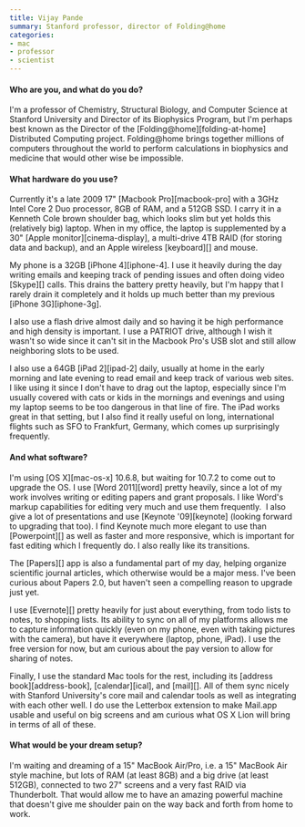 ```yaml
---
title: Vijay Pande
summary: Stanford professor, director of Folding@home
categories:
- mac
- professor
- scientist
---
```


#### Who are you, and what do you do?

I'm a professor of Chemistry, Structural Biology, and Computer Science at Stanford University and Director of its Biophysics Program, but I'm perhaps best known as the Director of the [Folding@home][folding-at-home] Distributed Computing project. Folding@home brings together millions of computers throughout the world to perform calculations in biophysics and medicine that would other wise be impossible.

#### What hardware do you use?

Currently it's a late 2009 17" [Macbook Pro][macbook-pro] with a 3GHz Intel Core 2 Duo processor, 8GB of RAM, and a 512GB SSD. I carry it in a Kenneth Cole brown shoulder bag, which looks slim but yet holds this (relatively big) laptop. When in my office, the laptop is supplemented by a 30" [Apple monitor][cinema-display], a multi-drive 4TB RAID (for storing data and backup), and an Apple wireless [keyboard][] and mouse.

My phone is a 32GB [iPhone 4][iphone-4]. I use it heavily during the day writing emails and keeping track of pending issues and often doing video [Skype][] calls. This drains the battery pretty heavily, but I'm happy that I rarely drain it completely and it holds up much better than my previous [iPhone 3G][iphone-3g].

I also use a flash drive almost daily and so having it be high performance and high density is important. I use a PATRIOT drive, although I wish it wasn't so wide since it can't sit in the Macbook Pro's USB slot and still allow neighboring slots to be used.

I also use a 64GB [iPad 2][ipad-2] daily, usually at home in the early morning and late evening to read email and keep track of various web sites. I like using it since I don't have to drag out the laptop, especially since I'm usually covered with cats or kids in the mornings and evenings and using my laptop seems to be too dangerous in that line of fire. The iPad works great in that setting, but I also find it really useful on long, international flights such as SFO to Frankfurt, Germany, which comes up surprisingly frequently.

#### And what software?

I'm using [OS X][mac-os-x] 10.6.8, but waiting for 10.7.2 to come out to upgrade the OS. I use [Word 2011][word] pretty heavily, since a lot of my work involves writing or editing papers and grant proposals. I like Word's markup capabilities for editing very much and use them frequently.
 I also give a lot of presentations and use [Keynote '09][keynote] (looking forward to upgrading that too). I find Keynote much more elegant to use than [Powerpoint][] as well as faster and more responsive, which is important for fast editing which I frequently do. I also really like its transitions.

The [Papers][] app is also a fundamental part of my day, helping organize scientific journal articles, which otherwise would be a major mess. I've been curious about Papers 2.0, but haven't seen a compelling reason to upgrade just yet.

I use [Evernote][] pretty heavily for just about everything, from todo lists to notes, to shopping lists. Its ability to sync on all of my platforms allows me to capture information quickly (even on my phone, even with taking pictures with the camera), but have it everywhere (laptop, phone, iPad). I use the free version for now, but am curious about the pay version to allow for sharing of notes.

Finally, I use the standard Mac tools for the rest, including its [address book][address-book], [calendar][ical], and [mail][]. All of them sync nicely with Stanford University's core mail and calendar tools as well as integrating with each other well. I do use the Letterbox extension to make Mail.app usable and useful on big screens and am curious what OS X Lion will bring in terms of all of these.

#### What would be your dream setup?

I'm waiting and dreaming of a 15" MacBook Air/Pro, i.e. a 15" MacBook Air style machine, but lots of RAM (at least 8GB) and a big drive (at least 512GB), connected to two 27" screens and a very fast RAID via Thunderbolt. That would allow me to have an amazing powerful machine that doesn't give me shoulder pain on the way back and forth from home to work.